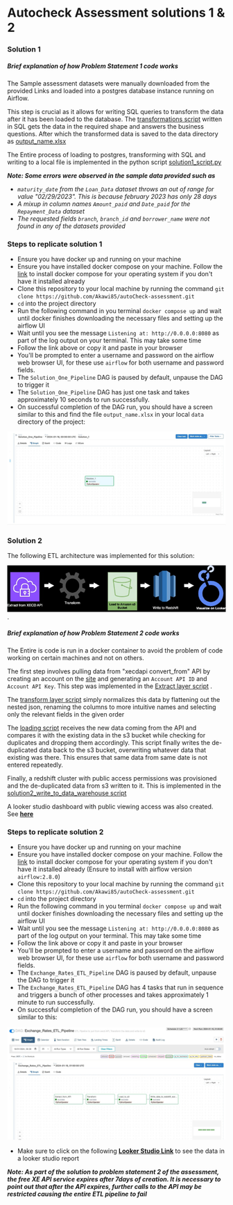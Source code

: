 # Autocheck Assessment solutions 1 & 2

### Solution 1

##### Brief explanation of how Problem Statement 1 code works
The Sample assessment datasets were manually downloaded from the provided Links and loaded into a postgres database instance running on Airflow.  

This step is crucial as it allows for writing SQL queries to transform the data after it has been loaded to the database. The [transformations script](sql_scripts/query.sql) written in SQL gets the data in the required shape and answers the business questions. After which the transformed data is saved to the data directory as [output_name.xlsx](data/output_name.xlsx)

The Entire process of loading to postgres, transforming with SQL and writing to a local file is implemented in the python script [solution1_script.py](dags/scripts/solution1_script.py)

***Note: Some errors were observed in the sample data provided such as***
- *`maturity_date` from the `Loan_Data` dataset throws an out of range for value "02/29/2023". This is because february 2023 has only 28 days*
- *A mixup in column names `Amount_paid` and `Date_paid` for the `Repayment_Data` dataset*
- *The requested fields `branch`, `branch_id` and `borrower_name` were not found in any of the datasets provided*

### Steps to replicate solution 1
- Ensure you have docker up and running on your machine 
- Ensure you have installed docker compose on your machine. Follow the [link](https://docs.docker.com/compose/install/) to install docker compose for your operating system if you don't have it installed already  
- Clone this repository to your local machine by running the command `git clone https://github.com/Akawi85/autoCheck-assessment.git`
- `cd` into the project directory
- Run the following command in you terminal `docker compose up` and wait until docker finishes downloading the necessary files and setting up the airflow UI 
- Wait until you see the message `Listening at: http://0.0.0.0:8080` as part of the log output on your terminal. This may take some time  
- Follow the link above or copy it and paste in your browser  
- You'll be prompted to enter a username and password on the airflow web browser UI, for these use `airflow` for both username and password fields.  
- The `Solution_One_Pipeline` DAG is paused by default, unpause the DAG to trigger it  
- The `Solution_One_Pipeline` DAG has just one task and takes approximately 10 seconds to run successfully.  
- On successful completion of the DAG run, you should have a screen similar to this and find the file `output_name.xlsx` in your local `data` directory of the project:

![This](Solution1_DAG_success_image.jpeg)

### Solution 2

The following ETL architecture was implemented for this solution:

![ETL Diagram](XE_Daily_USD_Exchange_Rates_Architecture_2.jpeg) . 

##### Brief explanation of how Problem Statement 2 code works
The Entire is code is run in a docker container to avoid the problem of code working on certain machines and not on others.  

The first step involves pulling data from "xecdapi convert_from" API by creating an account on the [site](https://currencydata.xe.com/account/dashboard) and generating an `Account API ID` and `Account API Key`. This step was implemented in the [Extract layer script](dags/scripts/solution2_extract.py) .  

The [transform layer script](dags/scripts/solution2_transform.py) simply normalizes this data by flattening out the nested json, renaming the columns to more intuitive names and selecting only the relevant fields in the given order   

The [loading script](dags/scripts/solution2_load.py) receives the new data coming from the API and compares it with the existing data in the s3 bucket while checking for duplicates and dropping them accordingly. This script finally writes the de-duplicated data back to the s3 bucket, overwriting whatever data that existing was there. This ensures that same data from same date is not entered repeatedly. 

Finally, a redshift cluster with public access permissions was provisioned and the de-duplicated data from s3 written to it. This is implemented in the [solution2_write_to_data_warehouse script](dags/scripts/solution2_write_to_data_warehouse.py)

A looker studio dashboard with public viewing access was also created. See **[here](https://lookerstudio.google.com/reporting/7ee2e4f2-2b33-4f7d-9425-bf0dda635370)**

### Steps to replicate solution 2
- Ensure you have docker up and running on your machine 
- Ensure you have installed docker compose on your machine. Follow the [link](https://docs.docker.com/compose/install/) to install docker compose for your operating system if you don't have it installed already (Ensure to install with airflow version `airflow:2.8.0`)  
- Clone this repository to your local machine by running the command `git clone https://github.com/Akawi85/autoCheck-assessment.git`
- `cd` into the project directory
- Run the following command in you terminal `docker compose up` and wait until docker finishes downloading the necessary files and setting up the airflow UI 
- Wait until you see the message `Listening at: http://0.0.0.0:8080` as part of the log output on your terminal. This may take some time  
- Follow the link above or copy it and paste in your browser  
- You'll be prompted to enter a username and password on the airflow web browser UI, for these use `airflow` for both username and password fields.  
- The `Exchange_Rates_ETL_Pipeline` DAG is paused by default, unpause the DAG to trigger it  
- The `Exchange_Rates_ETL_Pipeline` DAG has 4 tasks that run in sequence and triggers a bunch of other processes and takes approximately 1 minute to run successfully.  
- On successful completion of the DAG run, you should have a screen similar to  this:

![this](Solution2_DAG_success_image.jpeg)
- Make sure to click on the following **[Looker Studio Link](https://lookerstudio.google.com/reporting/7ee2e4f2-2b33-4f7d-9425-bf0dda635370)** to see the data in a looker studio report

***Note: As part of the solution to problem statement 2 of the assessment, the free XE API service expires after 7days of creation. It is necessary to point out that after the API expires, further calls to the API may be restricted causing the entire ETL pipeline to fail***